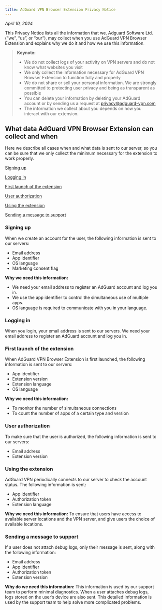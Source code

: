 ```yaml
---
title: AdGuard VPN Browser Extension Privacy Notice
---
```


*April 10, 2024*

This Privacy Notice lists all the information that we, Adguard Software Ltd. (“we”, “us”, or “our”), may collect when you use AdGuard VPN Browser Extension and explains why we do it and how we use this information.

> **Keynote:**
>
>- We do not collect logs of your activity on VPN servers and do not know what websites you visit
>- We only collect the information necessary for AdGuard VPN Browser Extension to function fully and properly
>- We do not share or sell your personal information. We are strongly committed to protecting user privacy and being as transparent as possible
> - You can delete your information by deleting your AdGuard account or by sending us a request at <privacy@adguard-vpn.com>
> - The information we collect about you depends on how you interact with our extension.

## What data AdGuard VPN Browser Extension can collect and when

Here we describe all cases when and what data is sent to our server, so you can be sure that we only collect the minimum necessary for the extension to work properly.

[Signing up](#signing-up)

[Logging in](#logging-in)

[First launch of the extension](#first-launch-of-the-extension)

[User authorization](#user-authorization)

[Using the extension](#using-the-extension)

[Sending a message to support](#sending-a-message-to-support)

### Signing up

When we create an account for the user, the following information is sent to our servers:
- Email address
- App identifier
- OS language
- Marketing consent flag

**Why we need this information:**

- We need your email address to register an AdGuard account and log you in.
- We use the app identifier to control the simultaneous use of multiple apps.
- OS language is required to communicate with you in your language.

### Logging in

When you login, your email address is sent to our servers. We need your email address to register an AdGuard account and log you in.

### First launch of the extension

When AdGuard VPN Browser Extension is first launched, the following information is sent to our servers:

- App identifier
- Extension version
- Extension language
- OS language

**Why we need this information:**

- To monitor the number of simultaneous connections
- To count the number of apps of a certain type and version

### User authorization

To make sure that the user is authorized, the following information is sent to our servers:

- Email address
- Extension version

### Using the extension

AdGuard VPN periodically connects to our server to check the account status. The following information is sent:

- App identifier
- Authorization token
- Extension language

**Why we need this information:** To ensure that users have access to available server locations and the VPN server, and give users the choice of available locations.

### Sending a message to support

If a user does not attach debug logs, only their message is sent, along with the following information:

- Email address
- App identifier
- Authorization token
- Extension version

**Why do we need this information:** This information is used by our support team to perform minimal diagnostics.
When a user attaches debug logs, logs stored on the user’s device are also sent. This detailed information is used by the support team to help solve more complicated problems.
